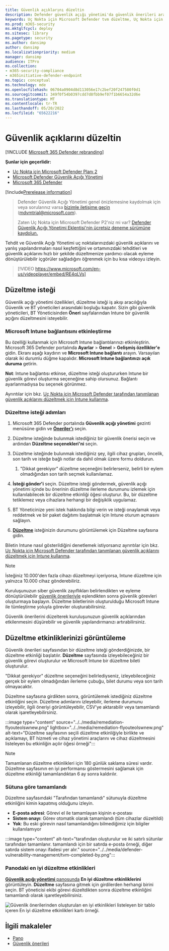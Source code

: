 ```yaml
---
title: Güvenlik açıklarını düzeltin
description: Defender güvenlik açığı yönetimi'da güvenlik önerileri aracılığıyla bulunan güvenlik zayıflıklarını düzeltin ve gerekirse özel durumlar oluşturun.
keywords: Uç Nokta için Microsoft Defender tvm düzeltme, Uç Nokta için Microsoft Defender tvm, Tehdit ve Güvenlik Açığı Yönetimi, tehdit & güvenlik açığı yönetimi, tehdit & güvenlik açığı yönetimi düzeltme, tvm düzeltme intune, tvm düzeltme sccm
ms.prod: m365-security
ms.mktglfcycl: deploy
ms.sitesec: library
ms.pagetype: security
ms.author: dansimp
author: dansimp
ms.localizationpriority: medium
manager: dansimp
audience: ITPro
ms.collection:
- m365-security-compliance
- m365initiative-defender-endpoint
ms.topic: conceptual
ms.technology: mde
ms.openlocfilehash: 06704a0904d8d113056e17c2bef20f247580f0d1
ms.sourcegitcommit: 349f0f54b0397cdd7d8fbb9ef07f1b6654a32d6e
ms.translationtype: MT
ms.contentlocale: tr-TR
ms.lasthandoff: 05/20/2022
ms.locfileid: "65622216"
---
```

# <a name="remediate-vulnerabilities"></a>Güvenlik açıklarını düzeltin

[!INCLUDE [Microsoft 365 Defender rebranding](../../includes/microsoft-defender.md)]

**Şunlar için geçerlidir:**

- [Uç Nokta için Microsoft Defender Planı 2](https://go.microsoft.com/fwlink/?linkid=2154037)
- [Microsoft Defender Güvenlik Açığı Yönetimi](index.yml)
- [Microsoft 365 Defender](https://go.microsoft.com/fwlink/?linkid=2118804)

[!include[Prerelease information](../../includes/prerelease.md)]

> Defender Güvenlik Açığı Yönetimi genel önizlemesine kaydolmak için veya sorularınız varsa [bizimle iletişime geçin](mailto:mdvmtrial@microsoft.com) (mdvmtrial@microsoft.com).
>
> Zaten Uç Nokta için Microsoft Defender P2'niz mi var? [Defender Güvenlik Açığı Yönetimi Eklentisi'nin ücretsiz deneme sürümüne kaydolun.](https://signup.microsoft.com/get-started/signup?products=5908ecaa-b8a7-4a04-b6c0-d44fd934b6f2)

Tehdit ve Güvenlik Açığı Yönetimi uç noktalarınızdaki güvenlik açıklarını ve yanlış yapılandırmaları nasıl keşfettiğini ve ortamınızdaki tehditleri ve güvenlik açıklarını hızlı bir şekilde düzeltmenize yardımcı olacak eyleme dönüştürülebilir içgörüler sağladığını öğrenmek için bu kısa videoyu izleyin.  
> [!VIDEO https://www.microsoft.com/en-us/videoplayer/embed/RE4qLVs]

## <a name="request-remediation"></a>Düzeltme isteği

Güvenlik açığı yönetimi özellikleri, düzeltme isteği iş akışı aracılığıyla Güvenlik ve BT yöneticileri arasındaki boşluğu kapatır. Sizin gibi güvenlik yöneticileri, BT Yöneticisinden **Öneri** sayfalarından Intune bir güvenlik açığını düzeltmesini isteyebilir.

### <a name="enable-microsoft-intune-connection"></a>Microsoft Intune bağlantısını etkinleştirme

Bu özelliği kullanmak için Microsoft Intune bağlantılarınızı etkinleştirin. Microsoft 365 Defender portalında **Ayarlar** \> **Genel** \> **Gelişmiş özellikler'e** gidin. Ekranı aşağı kaydırın ve **Microsoft Intune bağlantı** arayın. Varsayılan olarak iki durumlu düğme kapalıdır. **Microsoft Intune bağlantınızı** **açık duruma** getirin.

**Not**: Intune bağlantısı etkinse, düzeltme isteği oluştururken Intune bir güvenlik görevi oluşturma seçeneğine sahip olursunuz. Bağlantı ayarlanmadıysa bu seçenek görünmez.

Ayrıntılar için bkz. [Uç Nokta için Microsoft Defender tarafından tanımlanan güvenlik açıklarını düzeltmek için Intune kullanma](/intune/atp-manage-vulnerabilities).

### <a name="remediation-request-steps"></a>Düzeltme isteği adımları

1. Microsoft 365 Defender portalında **Güvenlik açığı yönetimi** gezinti menüsüne gidin ve [**Öneriler'ı**](tvm-security-recommendation.md) seçin.

2. Düzeltme isteğinde bulunmak istediğiniz bir güvenlik önerisi seçin ve ardından **Düzeltme seçenekleri'ni** seçin.

3. Düzeltme isteğinde bulunmak istediğiniz şey, ilgili cihaz grupları, öncelik, son tarih ve isteğe bağlı notlar da dahil olmak üzere formu doldurun.
    1. "Dikkat gerekiyor" düzeltme seçeneğini belirlerseniz, belirli bir eylem olmadığından son tarih seçmek kullanılamaz.

4. **İsteği gönder'i** seçin. Düzeltme isteği göndermek, güvenlik açığı yönetimi içinde bu önerinin düzeltme ilerleme durumunu izlemek için kullanılabilecek bir düzeltme etkinliği öğesi oluşturur. Bu, bir düzeltme tetiklemez veya cihazlara herhangi bir değişiklik uygulamaz.

5. BT Yöneticinize yeni istek hakkında bilgi verin ve isteği onaylamak veya reddetmek ve bir paket dağıtımı başlatmak için Intune oturum açmasını sağlayın.

6. [**Düzeltme**](tvm-remediation.md) isteğinizin durumunu görüntülemek için Düzeltme sayfasına gidin.

Biletin Intune nasıl gösterildiğini denetlemek istiyorsanız ayrıntılar için bkz. [Uç Nokta için Microsoft Defender tarafından tanımlanan güvenlik açıklarını düzeltmek için Intune kullanma](/intune/atp-manage-vulnerabilities).

> [!NOTE]
> İsteğiniz 10.000'den fazla cihazı düzeltmeyi içeriyorsa, Intune düzeltme için yalnızca 10.000 cihaz gönderebiliriz.

Kuruluşunuzun siber güvenlik zayıflıkları belirlendikten ve eyleme dönüştürülebilir [güvenlik önerileriyle](tvm-security-recommendation.md) eşlendikten sonra güvenlik görevleri oluşturmaya başlayın. Düzeltme biletlerinin oluşturulduğu Microsoft Intune ile tümleştirme yoluyla görevler oluşturabilirsiniz.

Güvenlik önerilerini düzelterek kuruluşunuzun güvenlik açıklarından etkilenmesini düşürebilir ve güvenlik yapılandırmanızı artırabilirsiniz.

## <a name="view-your-remediation-activities"></a>Düzeltme etkinliklerinizi görüntüleme

Güvenlik önerileri sayfasından bir düzeltme isteği gönderdiğinizde, bir düzeltme etkinliği başlatılır. **Düzeltme** sayfasında izleyebileceğiniz bir güvenlik görevi oluşturulur ve Microsoft Intune bir düzeltme bileti oluşturulur.

"Dikkat gerekiyor" düzeltme seçeneğini belirlediyseniz, izleyebileceğiniz gerçek bir eylem olmadığından ilerleme çubuğu, bilet durumu veya son tarih olmayacaktır.

Düzeltme sayfasına girdikten sonra, görüntülemek istediğiniz düzeltme etkinliğini seçin. Düzeltme adımlarını izleyebilir, ilerleme durumunu izleyebilir, ilgili öneriyi görüntüleyebilir, CSV'ye aktarabilir veya tamamlandı olarak işaretleyebilirsiniz.

:::image type="content" source="../../media/remediation-flyouteolswnew.png" lightbox="../../media/remediation-flyouteolswnew.png" alt-text="Düzeltme sayfasının seçili düzeltme etkinliğiyle birlikte ve açıklamayı, BT hizmeti ve cihaz yönetimi araçlarını ve cihaz düzeltmesini listeleyen bu etkinliğin açılır öğesi örneği":::

> [!NOTE]
> Tamamlanan düzeltme etkinlikleri için 180 günlük saklama süresi vardır. Düzeltme sayfasının en iyi performansı göstermesini sağlamak için düzeltme etkinliği tamamlandıktan 6 ay sonra kaldırılır.

### <a name="completed-by-column"></a>Sütuna göre tamamlandı

Düzeltme sayfasındaki "Tarafından tamamlandı" sütunuyla düzeltme etkinliğini kimin kapatmış olduğunu izleyin.

- **E-posta adresi**: Görevi el ile tamamlayan kişinin e-postası
- **Sistem onayı**: Görev otomatik olarak tamamlandı (tüm cihazlar düzeltildi)
- **Yok**: Bu eski görevin nasıl tamamlandığını bilmediğimiz için bilgiler kullanılamıyor

:::image type="content" alt-text="tarafından oluşturulur ve iki satırlı sütunlar tarafından tamamlanır. tamamlandı için bir satırda e-posta örneği, diğer satırda sistem onayı ifadesi yer alır." source="../../media/defender-vulnerability-management/tvm-completed-by.png":::

### <a name="top-remediation-activities-in-the-dashboard"></a>Panodaki en iyi düzeltme etkinlikleri

[**Güvenlik açığı yönetimi** panosunda](tvm-dashboard-insights.md) **En iyi düzeltme etkinliklerini** görüntüleyin. **Düzeltme** sayfasına gitmek için girdilerden herhangi birini seçin. BT yöneticisi ekibi görevi düzeltdikten sonra düzeltme etkinliğini tamamlandı olarak işaretleyebilirsiniz.

![Güvenlik önerilerinden oluşturulan en iyi etkinlikleri listeleyen bir tablo içeren En iyi düzeltme etkinlikleri kartı örneği.](../../media/defender-vulnerability-management/tvm-remediation-activities-card.png)

## <a name="related-articles"></a>İlgili makaleler

- [Pano](tvm-dashboard-insights.md)
- [Güvenlik önerileri](tvm-security-recommendation.md)
